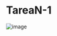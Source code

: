 # TareaN-1
![image](https://user-images.githubusercontent.com/105677161/168724097-915b56bd-2d8d-41b7-8e32-f54d01ceab06.png)
